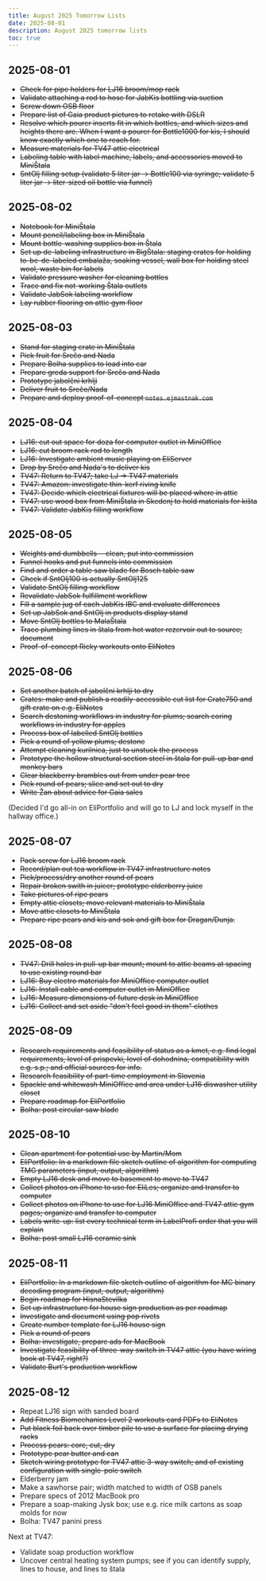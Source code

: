 ```yaml
---
title: August 2025 Tomorrow Lists
date: 2025-08-01
description: August 2025 tomorrow lists
toc: true
---
```


## 2025-08-01

- ~~Check for pipe holders for LJ16 broom/mop rack~~
- ~~Validate attaching a rod to hose for JabKis bottling via suction~~
- ~~Screw down OSB floor~~
- ~~Prepare list of Gaia product pictures to retake with DSLR~~
- ~~Resolve which pourer inserts fit in which bottles, and which sizes and heights there are. When I want a pourer for Bottle1000 for kis, I should know exactly which one to reach for.~~
- ~~Measure materials for TV47 attic electrical~~
- ~~Labeling table with label machine, labels, and accessories moved to MiniŠtala~~
- ~~SntOlj filling setup (validate 5 liter jar -> Bottle100 via syringe; validate 5 liter jar -> liter-sized oil bottle via funnel)~~

## 2025-08-02

- ~~Notebook for MiniŠtala~~
- ~~Mount pencil/labeling box in MiniŠtala~~
- ~~Mount bottle-washing supplies box in Štala~~
- ~~Set up de-labeling infrastructure in BigŠtala: staging crates for holding to-be-de-labeled embalaža, soaking vessel, wall box for holding steel wool, waste bin for labels~~
- ~~Validate pressure washer for cleaning bottles~~
- ~~Trace and fix not-working Štala outlets~~
- ~~Validate JabSok labeling workflow~~
- ~~Lay rubber flooring on attic gym floor~~

## 2025-08-03

- ~~Stand for staging crate in MiniŠtala~~
- ~~Pick fruit for Srečo and Nada~~
- ~~Prepare Bolha supplies to load into car~~
- ~~Prepare greda support for Srečo and Nada~~
- ~~Prototype jabolčni krhlji~~
- ~~Deliver fruit to Srečo/Nada~~
- ~~Prepare and deploy proof-of-concept `notes.ejmastnak.com`~~

## 2025-08-04

- ~~LJ16: cut out space for doza for computer outlet in MiniOffice~~
- ~~LJ16: cut broom rack rod to length~~
- ~~LJ16: Investigate ambient music playing on EliServer~~
- ~~Drop by Srečo and Nada's to deliver kis~~
- ~~TV47: Return to TV47; take LJ -> TV47 materials~~
- ~~TV47: Amazon: investigate thin-kerf riving knife~~
- ~~TV47: Decide which electrical fixtures will be placed where in attic~~
- ~~TV47: use wood box from MiniŠtala in Skedenj to hold materials for kišta~~
- ~~TV47: Validate JabKis filling workflow~~

## 2025-08-05

- ~~Weights and dumbbells— clean, put into commission~~
- ~~Funnel hooks and put funnels into commission~~
- ~~Find and order a table saw blade for Bosch table saw~~
- ~~Check if SntOlj100 is actually SntOlj125~~
- ~~Validate SntOlj filling workflow~~
- ~~Revalidate JabSok fulfillment workflow~~
- ~~Fill a sample jug of each JabKis IBC and evaluate differences~~ 
- ~~Set up JabSok and SntOlj in products display stand~~
- ~~Move SntOlj bottles to MalaŠtala~~
- ~~Trace plumbing lines in štala from hot water rezervoir out to source; document~~
- ~~Proof-of-concept Ricky workouts onto EliNotes~~

## 2025-08-06

- ~~Set another batch of jabolčni krhlji to dry~~
- ~~Crates: make and publish a readily-accessible cut list for Crate750 and gift crate on e.g. EliNotes~~
- ~~Search destoning workflows in industry for plums; search coring workflows in industry for apples~~
- ~~Process box of labelled SntOlj bottles~~
- ~~Pick a round of yellow plums; destone~~
- ~~Attempt cleaning kurilnica, just to unstuck the process~~
- ~~Prototype the hollow structural section steel in štala for pull-up bar and monkey bars~~
- ~~Clear blackberry brambles out from under pear tree~~
- ~~Pick round of pears; slice and set out to dry~~
- ~~Write Žan about advice for Gaia sales~~

(Decided I'd go all-in on EliPortfolio and will go to LJ and lock myself in the hallway office.)

## 2025-08-07

- ~~Pack screw for LJ16 broom rack~~
- ~~Record/plan out tea workflow in TV47 infrastructure notes~~
- ~~Pick/process/dry another round of pears~~
- ~~Repair broken swith in juicer; prototype elderberry juice~~
- ~~Take pictures of ripe pears~~
- ~~Empty attic closets; move relevant materials to MiniŠtala~~
- ~~Move attic closets to MiniŠtala~~
- ~~Prepare ripe pears and kis and sok and gift box for Dragan/Dunja.~~

## 2025-08-08

- ~~TV47: Drill holes in pull-up bar mount; mount to attic beams at spacing to use existing round bar~~
- ~~LJ16: Buy electro materials for MiniOffice computer outlet~~
- ~~LJ16: Install cable and computer outlet in MiniOffice~~
- ~~LJ16: Measure dimensions of future desk in MiniOffice~~
- ~~LJ16: Collect and set aside "don't feel good in them" clothes~~

## 2025-08-09

- ~~Research requirements and feasibility of status as a kmet, e.g. find legal requirements, level of prispevki, level of dohodnina, compatibility with e.g. s.p.; and official sources for info.~~
- ~~Research feasibility of part-time employment in Slovenia~~
- ~~Spackle and whitewash MiniOffice and area under LJ16 diswasher utility closet~~
- ~~Prepare roadmap for EliPortfolio~~
- ~~Bolha: post circular saw blade~~

## 2025-08-10

- ~~Clean apartment for potential use by Martin/Mom~~
- ~~EliPortfolio: In a markdown file sketch outline of algorithm for computing TMG parameters (input, output, algorithm)~~
- ~~Empty LJ16 desk and move to basement to move to TV47~~
- ~~Collect photos on iPhone to use for EliLes; organize and transfer to computer~~
- ~~Collect photos on iPhone to use for LJ16 MiniOffice and TV47 attic gym pages; organize and transfer to computer~~
- ~~Labels write-up: list every technical term in LabelProfi order that you will explain~~
- ~~Bolha: post small LJ16 ceramic sink~~

## 2025-08-11

- ~~EliPortfolio: In a markdown file sketch outline of algorithm for MC binary decoding program (input, output, algorithm)~~
- ~~Begin roadmap for HisnaStevilka~~
- ~~Set up infrastructure for house sign production as per roadmap~~
- ~~Investigate and document using pop rivets~~
- ~~Create number template for LJ16 house sign~~
- ~~Pick a round of pears~~
- ~~Bolha: investigate, prepare ads for MacBook~~
- ~~Investigate feasibility of three-way switch in TV47 attic (you have wiring book at TV47, right?)~~
- ~~Validate Burt's production workflow~~

## 2025-08-12

- Repeat LJ16 sign with sanded board
- ~~Add Fitness Biomechanics Level 2 workouts card PDFs to EliNotes~~
- ~~Put black foil back over timber pile to use a surface for placing drying racks~~
- ~~Process pears: core, cut, dry~~
- ~~Prototype pear butter and can~~
- ~~Sketch wiring prototype for TV47 attic 3-way switch; and of existing configuration with single-pole switch~~
- Elderberry jam
- Make a sawhorse pair; width matched to width of OSB panels
- Prepare specs of 2012 MacBook pro
- Prepare a soap-making Jysk box; use e.g. rice milk cartons as soap molds for now
- Bolha: TV47 panini press

Next at TV47:

- Validate soap production workflow
- Uncover central heating system pumps; see if you can identify supply, lines to house, and lines to štala
